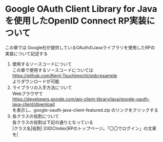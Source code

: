# Google OAuth Client Library for Java を使用したOpenID Connect RP実装について
この章では Google社が提供しているOAuthのJavaライブラリを使用したRPの実装について記述する
1. 使用するソースコードについて  
この章で使用するソースコードについては  
https://github.com/Kenji-Tsuchimochi/oidcrpsample  
よりダウンロードが可能
1. ライブラリの入手方法について  
Webブラウザで  
https://developers.google.com/api-client-library/java/google-oauth-java-client/download  
を表示し、google-oauth-java-client-featured.zip のリンクをクリックする
1. 各クラスの役割について  
各クラスの役割は下記の通りとなっている  
|クラス名|役割|
|OIDCIndex|RPのトップページ。「〇〇でログイン」の文章を|
